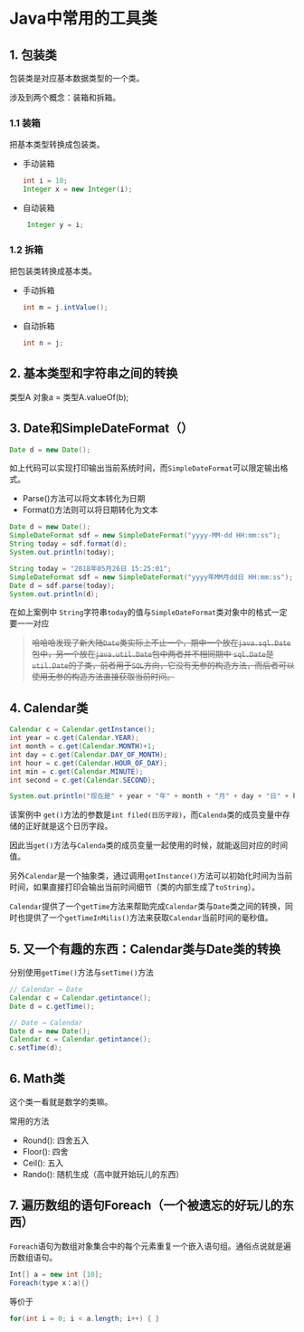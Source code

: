 # Java中常用的工具类

## 1. 包装类

包装类是对应基本数据类型的一个类。

涉及到两个概念：装箱和拆箱。

### 1.1 装箱
把基本类型转换成包装类。

- 手动装箱
    ~~~java
    int i = 10;
    Integer x = new Integer(i);
    ~~~

- 自动装箱
    ~~~java
     Integer y = i;
    ~~~

### 1.2 拆箱
把包装类转换成基本类。

- 手动拆箱
    ~~~java
    int m = j.intValue();
    ~~~

- 自动拆箱
    ~~~java
    int n = j;
    ~~~

## 2. 基本类型和字符串之间的转换

类型A 对象a = 类型A.valueOf(b);

## 3. Date和SimpleDateFormat（）
~~~java
Date d = new Date();
~~~
如上代码可以实现打印输出当前系统时间，而`SimpleDateFormat`可以限定输出格式。
- Parse()方法可以将文本转化为日期
- Format()方法则可以将日期转化为文本

~~~java
Date d = new Date();
SimpleDateFormat sdf = new SimpleDateFormat("yyyy-MM-dd HH:mm:ss");
String today = sdf.format(d);
System.out.println(today);

String today = "2018年05月26日 15:25:01";
SimpleDateFormat sdf = new SimpleDateFormat("yyyy年MM月dd日 HH:mm:ss");
Date d = sdf.parse(today);
System.out.println(d);
~~~
在如上案例中 `String`字符串`today`的值与`SimpleDateFormat`类对象中的格式一定要一一对应

> ~~哈哈哈发现了新大陆`Date`类实际上不止一个，期中一个放在`java.sql.Date`包中，另一个放在`java.util.Date`包中两者并不相同期中 `sql.Date`是`util.Date`的子类，前者用于`SQL`方向，它没有无参的构造方法，而后者可以使用无参的构造方法直接获取当前时间。~~

## 4. Calendar类
~~~java
Calendar c = Calendar.getInstance();
int year = c.get(Calendar.YEAR);
int month = c.get(Calendar.MONTH)+1;
int day = c.get(Calendar.DAY_OF_MONTH);
int hour = c.get(Calendar.HOUR_OF_DAY);
int min = c.get(Calendar.MINUTE);
int second = c.get(Calendar.SECOND);

System.out.println("现在是" + year + "年" + month + "月" + day + "日" + hour + "时" + min + "分" + second + "秒");
~~~

该案例中 `get()`方法的参数是`int filed(日历字段)`，而`Calenda`类的成员变量中存储的正好就是这个日历字段。

因此当`get()`方法与`Calenda`类的成员变量一起使用的时候，就能返回对应的时间值。

另外`Calendar`是一个抽象类，通过调用`getInstance()`方法可以初始化时间为当前时间，如果直接打印会输出当前时间细节（类的内部生成了`toString`）。

`Calendar`提供了一个`getTime`方法来帮助完成`Calendar`类与`Date`类之间的转换，同时也提供了一个`getTimeInMilis()`方法来获取`Calendar`当前时间的毫秒值。

## 5. 又一个有趣的东西：Calendar类与Date类的转换
分别使用`getTime()`方法与`setTime()`方法
~~~java
// Calendar → Date
Calendar c = Calendar.getintance();
Date d = c.getTime();

// Date → Calendar
Date d = new Date();
Calendar c = Calendar.getintance();
c.setTime(d);
~~~

## 6. Math类
这个类一看就是数学的类嘛。

常用的方法
- Round(): 四舍五入  
- Floor(): 四舍  
- Ceil(): 五入  
- Rando(): 随机生成（高中就开始玩儿的东西）

## 7. 遍历数组的语句Foreach（一个被遗忘的好玩儿的东西）
`Foreach`语句为数组对象集合中的每个元素重复一个嵌入语句组。通俗点说就是遍历数组语句。
~~~java
Int[] a = new int [10];
Foreach(type x：a){}
~~~

等价于
~~~java
for(int i = 0; i < a.length; i++) { }
~~~